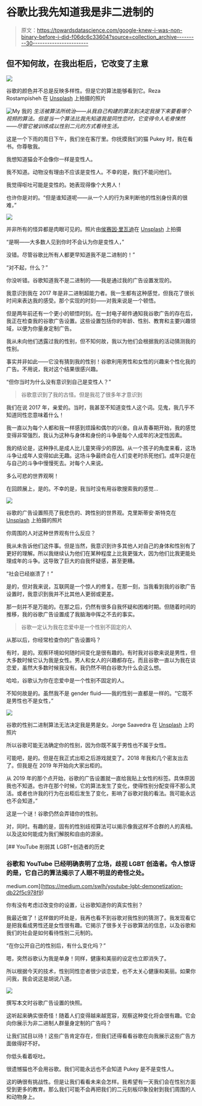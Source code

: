 # 谷歌比我先知道我是非二进制的

> 原文：<https://towardsdatascience.com/google-knew-i-was-non-binary-before-i-did-f06dc6c33604?source=collection_archive---------30----------------------->

## 但不知何故，在我出柜后，它改变了主意

![](img/1752f1e36c1c5a5688248c5c7d8ce693.png)

谷歌的颜色并不总是反映多样性。但是它的算法能够看到它。Reza Rostampisheh 在 [Unsplash](https://unsplash.com/s/photos/google?utm_source=unsplash&utm_medium=referral&utm_content=creditCopyText) 上拍摄的照片

![My](img/26c64699080d56d085437f0cd6245456.png) 我的  *生活被算法所统治——从我自己构建的算法到决定我接下来要看哪个视频的算法。但是当一个算法比我先知道我是同性恋时，它变得令人毛骨悚然——尽管它被训练成以性别二元的方式看待生活。*

这是一个下雨的周日下午，我们坐在客厅里。你抚摸我们的猫 Pukey 时，我在看书。你尊敬我。

我想知道猫会不会像你一样是变性人。

我不知道。动物没有理由不应该是变性人。不幸的是，我们不能问他们。

我觉得呕吐可能是变性的。她表现得像个大男人！

也许你是对的。“但是谁知道呢——从一个人的行为来判断他的性别身份真的很难，”

![](img/7c54a9930fe24e1ca37d3ba0bcd3360d.png)

并非所有的怪异都是肉眼可见的。照片由[侯赛因·里瓦迪](https://unsplash.com/@_hrio?utm_source=unsplash&utm_medium=referral&utm_content=creditCopyText)在 [Unsplash](https://unsplash.com/s/photos/trans?utm_source=unsplash&utm_medium=referral&utm_content=creditCopyText) 上拍摄

“是啊——大多数人见到你时不会认为你是变性人，”

没错。尽管谷歌比所有人都更早知道我不是二进制的！”

“对不起，什么？”

你没听错。谷歌知道我不是二进制的——我是通过我的广告设置发现的。

我意识到我在 2017 年是非二进制超能力者。我一生都有这种感觉，但我花了很长时间来表达我的感受。那个实现的时刻——对我来说是一个顿悟。

但是两年前还有一个更小的顿悟时刻。在一封电子邮件通知我谷歌广告的存在后，我正在检查我的谷歌广告设置。这些设置包括你的年龄、性别、教育和主要兴趣领域，以便为你量身定制广告。

我从未向他们透露过我的性别，但不知何故，我以为他们会根据我的活动猜测我的性别。

事实并非如此——它没有猜到我的性别！谷歌利用男性和女性的兴趣来个性化我的广告。不用说，我对这个结果很感兴趣。

“但你当时为什么没有意识到自己是变性人？”

> 谷歌意识到了我的古怪。但是我花了很多年才意识到

我们在说 2017 年，亲爱的。当时，我甚至不知道变性人这个词。见鬼，我几乎不知道同性恋意味着什么！

我一直以为每个人都和我一样感到烦躁和偶尔的兴奋。自从青春期开始，我的感觉变得非常强烈，我认为这种与身体和身份的斗争是每个人成年的决定性因素。

我的结论是，这种挣扎是成人比儿童笑得少的原因。从一个孩子的角度来看，这场斗争让成年人变得如此无趣。这场斗争最终会在人们变老时杀死他们。成年只是在与自己的斗争中慢慢死去。对每个人来说。

多么可悲的世界观啊！

在回顾展上，是的。不幸的是，我当时没有用谷歌搜索我的感觉…

![](img/cb4ee71b3e4a911d4dddcb19dcd04d35.png)

谷歌的广告设置照亮了我悲伤的、跨性别的世界观。克里斯蒂安·斯特克在 [Unsplash](https://unsplash.com/s/photos/lgbt?utm_source=unsplash&utm_medium=referral&utm_content=creditCopyText) 上拍摄的照片

你周围的人对这种世界观有什么反应？

我从未告诉他们这件事。但是当然，我意识到许多其他人对自己的身体和性别有了更好的理解。所以我继续认为他们在某种程度上比我更强大，因为他们比我更能处理成年的斗争。这导致了巨大的自我怀疑感，甚至更糟。

“社会已经崩溃了！”

是的，但对我来说，互联网是一个惊人的修复。在那一刻，当我看到我的谷歌广告设置时，我意识到我并不比其他人更弱或更差。

那一刻并不是万能的。在那之后，仍然有很多自我怀疑和困难时期。但随着时间的推移，我的谷歌广告设置成了我脑海中挥之不去的事实。

> 谷歌一定认为我在恋爱中是一个性别不固定的人

从那以后，你经常检查你的广告设置吗？

有时，是的。观察环境如何随时间变化是很有趣的。有时我对谷歌来说是男性，但大多数时候它认为我是女性。男人和女人的兴趣都存在。而且谷歌一直以为我在谈恋爱，虽然大多数时候我没有。我仍然不明白谷歌为什么会这么想。

哈哈，谷歌认为你在恋爱中是一个性别不固定的人。

不知何故是的。虽然我不是 gender fluid——我的性别一直都是一样的。“它既不是男性也不是女性，”

![](img/30bf0b470831e684859bb3934b7fd8e5.png)

谷歌的性别二进制算法无法决定我是男是女。Jorge Saavedra 在 [Unsplash](https://unsplash.com/s/photos/trans?utm_source=unsplash&utm_medium=referral&utm_content=creditCopyText) 上的照片

所以谷歌可能无法确定你的性别，因为你既不属于男性也不属于女性。

可能吧，是的。但是在我正式出柜之后游戏就变了。2018 年我和几个密友出去了。但我是在 2019 年开始向大家出柜的。

从 2019 年的那个点开始，谷歌的广告设置就一直给我贴上女性的标签。具体原因我也不知道。也许在那个时候，它的算法发生了变化，使得性别分配变得不那么灵活。或者也许我的行为在出柜后发生了变化，影响了谷歌对我的看法。我可能永远也不会知道，”

这是一个谜！谷歌仍然会弄错你的性别。

对，同时。有趣的是，固有的性别歧视算法可以揭示像我这样不合群的人的真相。以及这如何能成为我们解脱和自由的源泉。

[](https://medium.com/swlh/youtube-lgbt-demonetization-db22f5c978f9) [## YouTube 削弱其 LGBT+创造者的历史

### 谷歌和 YouTube 已经明确表明了立场，歧视 LGBT 创造者。令人惊讶的是，它自己的算法揭示了人眼不明显的奇怪之处。

medium.com](https://medium.com/swlh/youtube-lgbt-demonetization-db22f5c978f9) 

你有没有考虑过改变你的设置，让谷歌知道你的真实性别？

我最近做了！这样做的坏处是，我再也看不到谷歌对我性别的猜测了。我发现看它是把我看成男性还是女性很有趣。它揭示了很多关于谷歌算法的信息，以及谷歌和我们的社会是如何看待性别二元制的。

“在你公开自己的性别后，有什么变化吗？”

嗯，突然谷歌认为我是单身！同样，健康和美丽的设定也立即消失了。

所以根据今天的技术，性别同性恋者很少谈恋爱，也不太关心健康和美丽。如果你问我，我会说这是胡说八道。

![](img/b024ae3ce36d2245b489911debfc2ffd.png)

撰写本文时谷歌广告设置的快照。

这听起来确实很奇怪！随着人们变得越来越宽容，观察这种变化将会很有趣。它会向你展示为非二进制人群量身定制的广告吗？

让我们拭目以待！这些广告肯定存在，但我们还得看看谷歌在向我展示这些广告方面做得好不好。

你低头看着呕吐。

很遗憾猫也不会用谷歌。我们可能永远也不会知道 Pukey 是不是变性人。

这的确很有挑战性。但是让我们看看未来会怎样。我希望有一天我们会在性别方面受到更多的教育。那么我们可能不会再把我们的二元刻板印象投射到我们周围的人和动物身上。